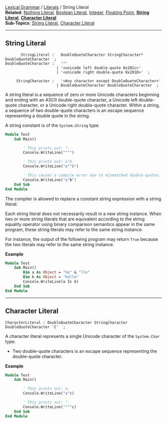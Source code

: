 [Lexical Grammar](Lexical-Grammar) / [Literals](Literals) / String Literal    
**Related**: [Nothing Literal](Literals#Nothing-Literal), [Boolean Literal](Literals#Boolean-Literal), [Integer](Literals-Integer#Integer-Literal), [Floating Point](Literals-FloatingPoint#Integer-Literal), **[String Literal](#String=Literal)**, **[Character Literal](#Character-Literal)**    
**Sub-Topics**: [String Literal](#String=Literal), [Character Literal](#Character-Literal)

----

## String Literal
```antlr
       StringLiteral :   DoubleQuoteCharacter StringCharacter* DoubleQuoteCharacter  ;
DoubleQuoteCharacter :   '"'
                       | '<unicode left double-quote 0x201c>'
                       | '<unicode right double-quote 0x201D>'  ;

     StringCharacter :   '<Any character except DoubleQuoteCharacter>'
                       | DoubleQuoteCharacter DoubleQuoteCharacter  ;
```
A string literal is a sequence of zero or more Unicode characters beginning and ending with an ASCII double-quote character, a Unicode left double-quote character, or a Unicode right double-quote character. Within a string, a sequence of two double-quote characters is an escape sequence representing a double quote in the string.


A string constant is of the `System.String` type.

```vb
Module Test
    Sub Main()

        ' This prints out: ".
        Console.WriteLine("""")

        ' This prints out: a"b.
        Console.WriteLine("a""b")

        ' This causes a compile error due to mismatched double-quotes.
        Console.WriteLine("a"b")
    End Sub
End Module
```

The compiler is allowed to replace a constant string expression with a string literal.

Each string literal does not necessarily result in a new string instance. When two or more string literals that are equivalent according to the string equality operator using binary comparison semantics appear in the same program, these string literals may refer to the same string instance.   

For instance, the output of the following program may return `True` because the two literals may refer to the same string instance.

**Example**
```vb
Module Test
    Sub Main()
        Dim a As Object = "he" & "llo"
        Dim b As Object = "hello"
        Console.WriteLine(a Is b)
    End Sub
End Module
```

-----

## Character Literal
```antlr
CharacterLiteral : DoubleQuoteCharacter StringCharacter DoubleQuoteCharacter 'C'  ;
```
A character literal represents a single Unicode character of the `System.Char` type.
 * Two double-quote characters is an escape sequence representing the double-quote character.


**Example**

```vb
Module Test
    Sub Main()

        ' This prints out: a.
        Console.WriteLine("a"c)

        ' This prints out: ".
        Console.WriteLine(""""c)
    End Sub
End Module
```

